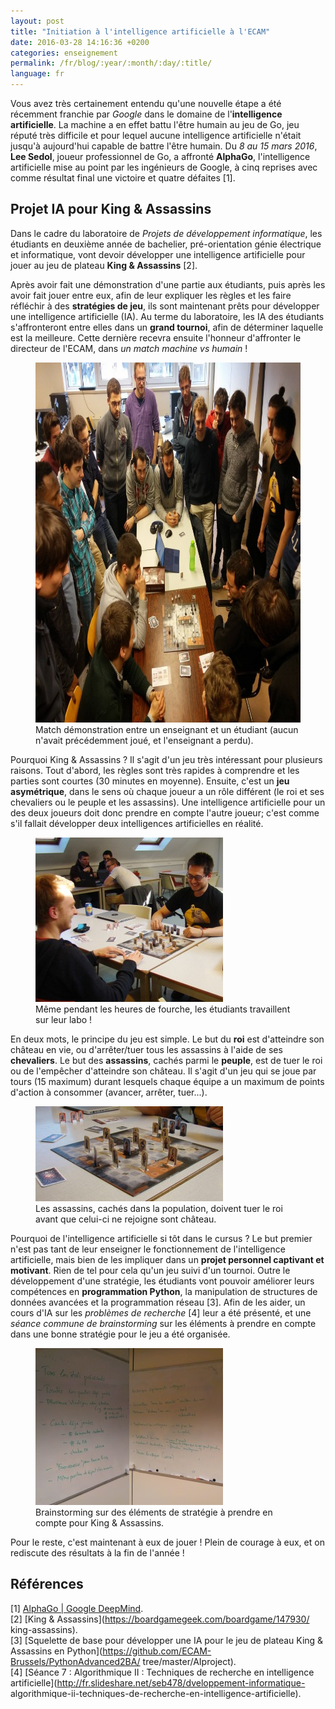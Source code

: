 ```yaml
---
layout: post
title: "Initiation à l'intelligence artificielle à l'ECAM"
date: 2016-03-28 14:16:36 +0200
categories: enseignement
permalink: /fr/blog/:year/:month/:day/:title/
language: fr
---
```


Vous avez très certainement entendu qu'une nouvelle étape a été récemment
franchie par _Google_ dans le domaine de l'**intelligence artificielle**. La
machine a en effet battu l'être humain au jeu de Go, jeu réputé très difficile
et pour lequel aucune intelligence artificielle n'était jusqu'à aujourd'hui
capable de battre l'être humain. Du _8 au 15 mars 2016_, **Lee Sedol**, joueur
professionnel de Go, a affronté **AlphaGo**, l'intelligence artificielle mise au
point par les ingénieurs de Google, à cinq reprises avec comme résultat final
une victoire et quatre défaites [1].

## Projet IA pour King & Assassins

Dans le cadre du laboratoire de _Projets de développement informatique_, les
étudiants en deuxième année de bachelier, pré-orientation génie électrique et
informatique, vont devoir développer une intelligence artificielle pour jouer
au jeu de plateau **King & Assassins** [2].

Après avoir fait une démonstration d'une partie aux étudiants, puis après les
avoir fait jouer entre eux, afin de leur expliquer les règles et les faire
réfléchir à des **stratégies de jeu**, ils sont maintenant prêts pour
développer une intelligence artificielle (IA). Au terme du laboratoire, les IA
des étudiants s'affronteront entre elles dans un **grand tournoi**, afin de
déterminer laquelle est la meilleure. Cette dernière recevra ensuite l'honneur
d'affronter le directeur de l'ECAM, dans _un match machine vs humain_ !

<figure>
  <img src="/images/blog/king-assassins-demo.jpg" width="768" height="576"
  alt="Démonstration d'une partie de King & Assassins" />
  <figcaption>Match démonstration entre un enseignant et un étudiant (aucun
  n'avait précédemment joué, et l'enseignant a perdu).</figcaption>
</figure>

Pourquoi King & Assassins ? Il s'agit d'un jeu très intéressant pour plusieurs
raisons. Tout d'abord, les règles sont très rapides à comprendre et les parties
sont courtes (30 minutes en moyenne). Ensuite, c'est un **jeu asymétrique**,
dans le sens où chaque joueur a un rôle différent (le roi et ses chevaliers ou
le peuple et les assassins). Une intelligence artificielle pour un des deux
joueurs doit donc prendre en compte l'autre joueur; c'est comme s'il fallait
développer deux intelligences artificielles en réalité.

<figure>
  <img src="/images/blog/king-assassins-training.jpg" width="300" height="263"
  alt="Entrainement à King & Assassins" />
  <figcaption>Même pendant les heures de fourche, les étudiants travaillent sur
  leur labo !</figcaption>
</figure>

En deux mots, le principe du jeu est simple. Le but du **roi** est d'atteindre
son château en vie, ou d'arrêter/tuer tous les assassins à l'aide de ses
**chevaliers**. Le but des **assassins**, cachés parmi le **peuple**, est de
tuer le roi ou de l'empêcher d'atteindre son château. Il s'agit d'un jeu qui se
joue par tours (15 maximum) durant lesquels chaque équipe a un maximum de
points d'action à consommer (avancer, arrêter, tuer...).

<figure>
  <img src="/images/blog/king-assassins-board.jpg" width="300" height="152"
  alt="Plateau du jeu King & Assassins" />
  <figcaption>Les assassins, cachés dans la population, doivent tuer le roi
  avant que celui-ci ne rejoigne sont château.</figcaption>
</figure>

Pourquoi de l'intelligence artificielle si tôt dans le cursus ? Le but premier
n'est pas tant de leur enseigner le fonctionnement de l'intelligence
artificielle, mais bien de les impliquer dans un **projet personnel captivant
et motivant**. Rien de tel pour cela qu'un jeu suivi d'un tournoi. Outre le
développement d'une stratégie, les étudiants vont pouvoir améliorer leurs
compétences en **programmation Python**, la manipulation de structures de
données avancées et la programmation réseau [3]. Afin de les aider, un cours
d'IA sur les _problèmes de recherche_ [4] leur a été présenté, et une _séance
commune de brainstorming_ sur les éléments à prendre en compte dans une bonne
stratégie pour le jeu a été organisée.

<figure>
  <img src="/images/blog/king-assassins-IA-brainstorming.jpg" width="300"
  height="251" alt="Brainstorming pour une IA pour le jeu King & Assassins" />
  <figcaption>Brainstorming sur des éléments de stratégie à prendre en compte
  pour King & Assassins.</figcaption>
</figure>

Pour le reste, c'est maintenant à eux de jouer ! Plein de courage à eux, et on
rediscute des résultats à la fin de l'année !

## Références

[1] [AlphaGo | Google DeepMind](https://deepmind.com/alpha-go.html).<br />
[2] [King & Assassins](https://boardgamegeek.com/boardgame/147930/
king-assassins).<br />
[3] [Squelette de base pour développer une IA pour le jeu de plateau King &
Assassins en Python](https://github.com/ECAM-Brussels/PythonAdvanced2BA/
tree/master/AIproject).<br />
[4] [Séance 7 : Algorithmique II : Techniques de recherche en intelligence
artificielle](http://fr.slideshare.net/seb478/dveloppement-informatique-
algorithmique-ii-techniques-de-recherche-en-intelligence-artificielle).
